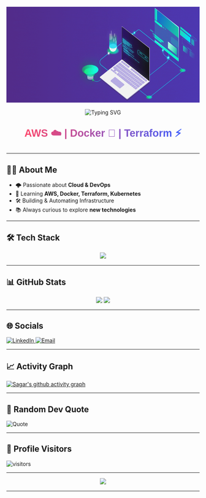 <!-- Banner -->
<p align="center">
  <img src="https://raw.githubusercontent.com/KShukhrat/KShukhrat/main/assets/header_gif.gif" alt="banner" width="100%" height="250px">
</p>

<!-- Typing Animation -->
<p align="center">
  <img src="https://readme-typing-svg.herokuapp.com?font=Fira+Code&size=24&duration=3000&pause=1000&color=9400D3&center=true&vCenter=true&width=700&lines=Hey+👋,+I'm+Sagar+Tayde;Cloud+%26+DevOps+Enthusiast;Learning+%7C+Building+%7C+Automating" alt="Typing SVG" />
</p>

<!-- Gradient Tech Stack Text -->
<p align="center">
  <svg viewBox="0 0 600 80" xmlns="http://www.w3.org/2000/svg">
    <defs>
      <linearGradient id="grad" x1="0%" y1="0%" x2="100%" y2="0%">
        <stop offset="0%" style="stop-color:#FC466B; stop-opacity:1" />
        <stop offset="100%" style="stop-color:#3F5EFB; stop-opacity:1" />
      </linearGradient>
    </defs>
    <text x="50%" y="50%" fill="url(#grad)" font-size="32" font-weight="bold" text-anchor="middle" dominant-baseline="middle" font-family="sans-serif">
      AWS ☁️ | Docker 🐳 | Terraform ⚡
    </text>
  </svg>
</p>

---

## 👨‍💻 About Me  
- 🌩️ Passionate about **Cloud & DevOps**  
- 🚀 Learning **AWS, Docker, Terraform, Kubernetes**  
- 🛠️ Building & Automating Infrastructure  
- 📚 Always curious to explore **new technologies**  

---

## 🛠️ Tech Stack  
<p align="center">
  <img src="https://skillicons.dev/icons?i=aws,docker,terraform,linux,git,github,vscode,python,bash" />
</p>

---

## 📊 GitHub Stats  
<p align="center">
  <img src="https://github-readme-stats.vercel.app/api?username=sagartayde77&show_icons=true&theme=tokyonight" height="170"/>
  <img src="https://github-readme-streak-stats.herokuapp.com/?user=sagartayde77&theme=tokyonight" height="170"/>
</p>

---

## 🌐 Socials  
<p align="left">
  <!-- LinkedIn -->
  <a href="https://www.linkedin.com/in/sagartayde777" target="_blank">
    <img src="https://skillicons.dev/icons?i=linkedin" height="40" alt="LinkedIn" />
  </a>
  <!-- Email -->
  <a href="mailto:s.b.tayde777@gmail.com" target="_blank">
    <img src="https://cdn-icons-png.flaticon.com/512/732/732200.png" height="40" alt="Email" />
  </a>
</p>

---

## 📈 Activity Graph  
[![Sagar's github activity graph](https://github-readme-activity-graph.vercel.app/graph?username=Sagar&bg_color=0d1117&color=00ff00&line=00ff00&point=ffffff&area=true&hide_border=true)](https://github.com/ashutosh00710/github-readme-activity-graph)

---

## 💬 Random Dev Quote  
![Quote](https://quotes-github-readme.vercel.app/api?type=horizontal&theme=radical)

---

## 👀 Profile Visitors  
![visitors](https://visitor-badge.laobi.icu/badge?page_id=SagarTayde.SagarTayde)

---

<p align="center">
  <img src="https://media.giphy.com/media/xTiTnqUxyWbsAXq7Ju/giphy.gif" width="300">
</p>

---

